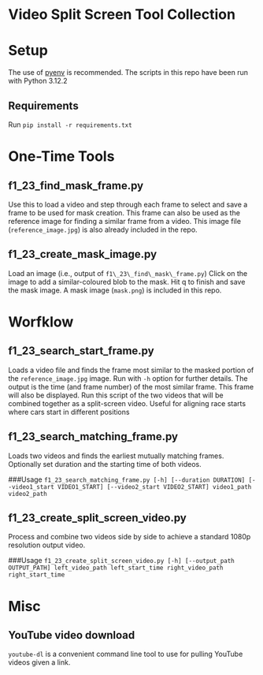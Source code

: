 # Video Split Screen Tool Collection

# Setup

The use of [pyenv](https://github.com/pyenv/pyenv) is recommended. The scripts in this repo have been run with Python 3.12.2

## Requirements
Run `pip install -r requirements.txt`

# One-Time Tools

## f1\_23\_find\_mask\_frame.py
Use  this to load a video and step through each frame to select and save a frame to be used for mask creation. This frame can also be used as the reference image for finding a similar frame from a video. This image file (`reference_image.jpg`) is also already included in the repo. 

## f1\_23\_create\_mask\_image.py
Load an image (i.e., output of `f1\_23\_find\_mask\_frame.py`)
Click on the image to add a similar-coloured blob to the mask. Hit q to finish and save the mask image. A mask image (`mask.png`) is included in this repo.

# Worfklow

## f1\_23\_search\_start\_frame.py 
Loads a video file and finds the frame most similar to the masked portion of the `reference_image.jpg` image. Run with `-h` option for further details. The output is the time (and frame number) of the most similar frame. This frame will also be displayed. Run this script of the two videos that will be combined together as a split-screen video. Useful for aligning race starts where cars start in different positions

## f1\_23\_search\_matching\_frame.py
Loads two videos and finds the earliest mutually matching frames. Optionally set duration and the starting time of both videos.

###Usage
`f1_23_search_matching_frame.py [-h] [--duration DURATION] [--video1_start VIDEO1_START] [--video2_start VIDEO2_START] video1_path video2_path`

## f1\_23\_create\_split\_screen\_video.py
Process and combine two videos side by side to achieve a standard 1080p resolution output video.

###Usage
`f1_23_create_split_screen_video.py [-h] [--output_path OUTPUT_PATH] left_video_path left_start_time right_video_path right_start_time`

# Misc
## YouTube video download
`youtube-dl` is a convenient command line tool to use for pulling YouTube videos given a link. 